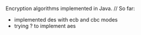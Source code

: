 Encryption algorithms implemented in Java. //
So far:
- implemented des with ecb and cbc modes
- trying ? to implement aes
